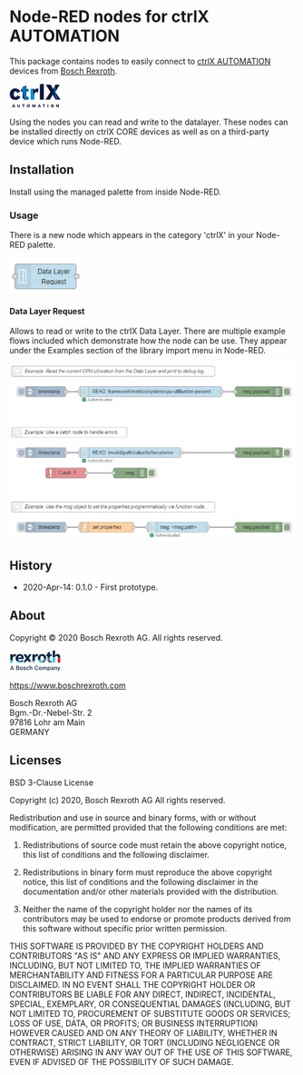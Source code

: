 # Node-RED nodes for ctrlX AUTOMATION

This package contains nodes to easily connect to [ctrlX AUTOMATION](https://ctrlx-automation.com/) devices from [Bosch Rexroth](https://boschrexroth.com).

![ctrlX_AUTOMATION.gif](./doc/ctrlX_AUTOMATION.gif)

Using the nodes you can read and write to the datalayer. These nodes can be installed directly on ctrlX CORE devices as well as on a third-party device which runs Node-RED.

## Installation

Install using the managed palette from inside Node-RED.

### Usage

There is a new node which appears in the category 'ctrlX' in your Node-RED palette.

![nodes.png](./doc/nodes.png)

#### Data Layer Request

Allows to read or write to the ctrlX Data Layer. There are multiple example flows included which demonstrate how the node can be use.
They appear under the Examples section of the library import menu in Node-RED.

![datalayer_request_examples.png](./doc/datalayer_request_examples.png)

## History

- 2020-Apr-14: 0.1.0 - First prototype.

## About

Copyright © 2020 Bosch Rexroth AG. All rights reserved.

![rexroth.gif](./doc/rexroth.gif)

<https://www.boschrexroth.com>

Bosch Rexroth AG  
Bgm.-Dr.-Nebel-Str. 2  
97816 Lohr am Main  
GERMANY  

## Licenses

BSD 3-Clause License

Copyright (c) 2020, Bosch Rexroth AG
All rights reserved.

Redistribution and use in source and binary forms, with or without
modification, are permitted provided that the following conditions are met:

1. Redistributions of source code must retain the above copyright notice, this
   list of conditions and the following disclaimer.

2. Redistributions in binary form must reproduce the above copyright notice,
   this list of conditions and the following disclaimer in the documentation
   and/or other materials provided with the distribution.

3. Neither the name of the copyright holder nor the names of its
   contributors may be used to endorse or promote products derived from
   this software without specific prior written permission.

THIS SOFTWARE IS PROVIDED BY THE COPYRIGHT HOLDERS AND CONTRIBUTORS "AS IS"
AND ANY EXPRESS OR IMPLIED WARRANTIES, INCLUDING, BUT NOT LIMITED TO, THE
IMPLIED WARRANTIES OF MERCHANTABILITY AND FITNESS FOR A PARTICULAR PURPOSE ARE
DISCLAIMED. IN NO EVENT SHALL THE COPYRIGHT HOLDER OR CONTRIBUTORS BE LIABLE
FOR ANY DIRECT, INDIRECT, INCIDENTAL, SPECIAL, EXEMPLARY, OR CONSEQUENTIAL
DAMAGES (INCLUDING, BUT NOT LIMITED TO, PROCUREMENT OF SUBSTITUTE GOODS OR
SERVICES; LOSS OF USE, DATA, OR PROFITS; OR BUSINESS INTERRUPTION) HOWEVER
CAUSED AND ON ANY THEORY OF LIABILITY, WHETHER IN CONTRACT, STRICT LIABILITY,
OR TORT (INCLUDING NEGLIGENCE OR OTHERWISE) ARISING IN ANY WAY OUT OF THE USE
OF THIS SOFTWARE, EVEN IF ADVISED OF THE POSSIBILITY OF SUCH DAMAGE.
